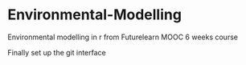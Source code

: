 # Environmental-Modelling
Environmental modelling in r from Futurelearn MOOC
6 weeks course

Finally set up the git interface
